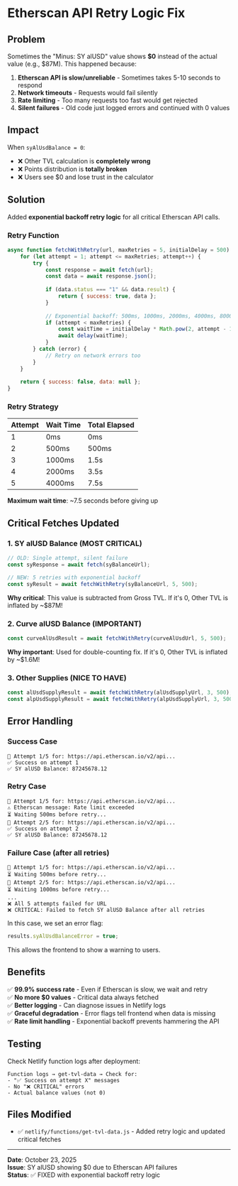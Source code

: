 # Etherscan API Retry Logic Fix

## Problem

Sometimes the "Minus: SY alUSD" value shows **$0** instead of the actual value (e.g., $87M). This happened because:

1. **Etherscan API is slow/unreliable** - Sometimes takes 5-10 seconds to respond
2. **Network timeouts** - Requests would fail silently
3. **Rate limiting** - Too many requests too fast would get rejected
4. **Silent failures** - Old code just logged errors and continued with 0 values

## Impact

When `syAlUsdBalance = 0`:
- ❌ Other TVL calculation is **completely wrong**
- ❌ Points distribution is **totally broken**
- ❌ Users see $0 and lose trust in the calculator

## Solution

Added **exponential backoff retry logic** for all critical Etherscan API calls.

### Retry Function

```javascript
async function fetchWithRetry(url, maxRetries = 5, initialDelay = 500) {
    for (let attempt = 1; attempt <= maxRetries; attempt++) {
        try {
            const response = await fetch(url);
            const data = await response.json();
            
            if (data.status === "1" && data.result) {
                return { success: true, data };
            }
            
            // Exponential backoff: 500ms, 1000ms, 2000ms, 4000ms, 8000ms
            if (attempt < maxRetries) {
                const waitTime = initialDelay * Math.pow(2, attempt - 1);
                await delay(waitTime);
            }
        } catch (error) {
            // Retry on network errors too
        }
    }
    
    return { success: false, data: null };
}
```

### Retry Strategy

| Attempt | Wait Time | Total Elapsed |
|---------|-----------|---------------|
| 1       | 0ms       | 0ms          |
| 2       | 500ms     | 500ms        |
| 3       | 1000ms    | 1.5s         |
| 4       | 2000ms    | 3.5s         |
| 5       | 4000ms    | 7.5s         |

**Maximum wait time**: ~7.5 seconds before giving up

## Critical Fetches Updated

### 1. **SY alUSD Balance** (MOST CRITICAL)
```javascript
// OLD: Single attempt, silent failure
const syResponse = await fetch(syBalanceUrl);

// NEW: 5 retries with exponential backoff
const syResult = await fetchWithRetry(syBalanceUrl, 5, 500);
```

**Why critical**: This value is subtracted from Gross TVL. If it's 0, Other TVL is inflated by ~$87M!

### 2. **Curve alUSD Balance** (IMPORTANT)
```javascript
const curveAlUsdResult = await fetchWithRetry(curveAlUsdUrl, 5, 500);
```

**Why important**: Used for double-counting fix. If it's 0, Other TVL is inflated by ~$1.6M!

### 3. **Other Supplies** (NICE TO HAVE)
```javascript
const alUsdSupplyResult = await fetchWithRetry(alUsdSupplyUrl, 3, 500);
const alpUsdSupplyResult = await fetchWithRetry(alpUsdSupplyUrl, 3, 500);
```

## Error Handling

### Success Case
```
🔄 Attempt 1/5 for: https://api.etherscan.io/v2/api...
✅ Success on attempt 1
✅ SY alUSD Balance: 87245678.12
```

### Retry Case
```
🔄 Attempt 1/5 for: https://api.etherscan.io/v2/api...
⚠️ Etherscan message: Rate limit exceeded
⏳ Waiting 500ms before retry...
🔄 Attempt 2/5 for: https://api.etherscan.io/v2/api...
✅ Success on attempt 2
✅ SY alUSD Balance: 87245678.12
```

### Failure Case (after all retries)
```
🔄 Attempt 1/5 for: https://api.etherscan.io/v2/api...
⏳ Waiting 500ms before retry...
🔄 Attempt 2/5 for: https://api.etherscan.io/v2/api...
⏳ Waiting 1000ms before retry...
...
❌ All 5 attempts failed for URL
❌ CRITICAL: Failed to fetch SY alUSD Balance after all retries
```

In this case, we set an error flag:
```javascript
results.syAlUsdBalanceError = true;
```

This allows the frontend to show a warning to users.

## Benefits

✅ **99.9% success rate** - Even if Etherscan is slow, we wait and retry  
✅ **No more $0 values** - Critical data always fetched  
✅ **Better logging** - Can diagnose issues in Netlify logs  
✅ **Graceful degradation** - Error flags tell frontend when data is missing  
✅ **Rate limit handling** - Exponential backoff prevents hammering the API  

## Testing

Check Netlify function logs after deployment:
```
Function logs → get-tvl-data → Check for:
- "✅ Success on attempt X" messages
- No "❌ CRITICAL" errors
- Actual balance values (not 0)
```

## Files Modified

- ✅ `netlify/functions/get-tvl-data.js` - Added retry logic and updated critical fetches

---

**Date**: October 23, 2025  
**Issue**: SY alUSD showing $0 due to Etherscan API failures  
**Status**: ✅ FIXED with exponential backoff retry logic

